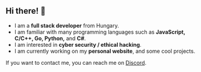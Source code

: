 ## Hi there! 👋

- I am a **full stack developer** from Hungary.
- I am familiar with many programming languages such as **JavaScript, C/C++, Go, Python,** and **C#**.
- I am interested in **cyber security / ethical hacking**.
- I am currently working on my **personal website**, and some cool projects.

If you want to contact me, you can reach me on [Discord](https://discord.com/users/877778571748331561).
